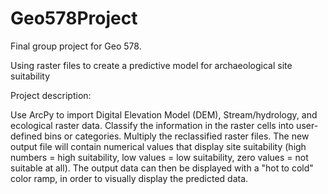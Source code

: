 # Geo578Project
Final group project for Geo 578.

Using raster files to create a predictive model for archaeological site suitability


Project description:

  Use ArcPy to import Digital Elevation Model (DEM), Stream/hydrology, and ecological raster data.
  Classify the information in the raster cells into user-defined bins or categories.
  Multiply the reclassified raster files.
  The new output file will contain numerical values that display site suitability (high numbers = high suitability, low values = low       suitability, zero values = not suitable at all).
  The output data can then be displayed with a "hot to cold" color ramp, in order to visually display the predicted data.
